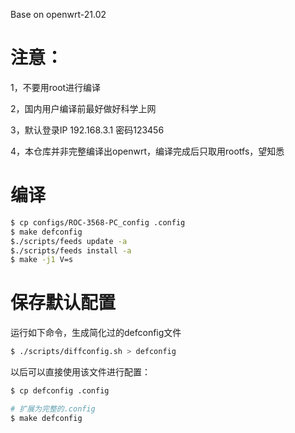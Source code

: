 Base on openwrt-21.02

# 注意：
1，不要用root进行编译

2，国内用户编译前最好做好科学上网

3，默认登录IP 192.168.3.1 密码123456

4，本仓库并非完整编译出openwrt，编译完成后只取用rootfs，望知悉

# 编译
```bash
$ cp configs/ROC-3568-PC_config .config
$ make defconfig
$./scripts/feeds update -a
$./scripts/feeds install -a
$ make -j1 V=s
```

# 保存默认配置

运行如下命令，生成简化过的defconfig文件

```bash
$ ./scripts/diffconfig.sh > defconfig
```

以后可以直接使用该文件进行配置：

```bash
$ cp defconfig .config

# 扩展为完整的.config
$ make defconfig 
```

